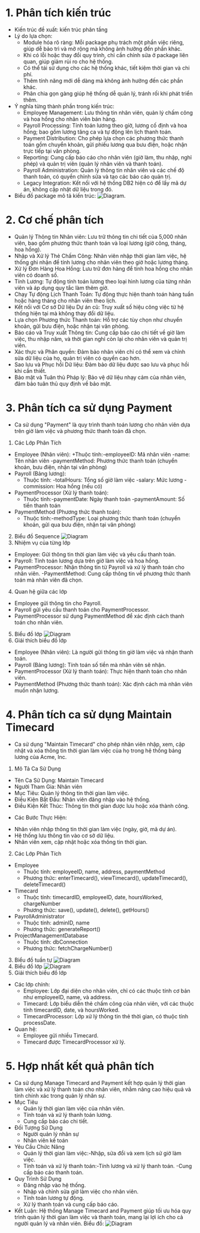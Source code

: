 # 1. Phân tích kiến trúc
- Kiến trúc đề xuất: kiến trúc phân tầng
- Lý do lựa chọn:
  + Module hóa rõ ràng: Mỗi package phụ trách một phần việc riêng, giúp dễ bảo trì và mở rộng mà không ảnh hưởng đến phần khác.
  + Khi có lỗi hoặc thay đổi quy trình, chỉ cần chỉnh sửa ở package liên quan, giúp giảm rủi ro cho hệ thống.
  + Có thể tái sử dụng cho các hệ thống khác, tiết kiệm thời gian và chi phí.
  + Thêm tính năng mới dễ dàng mà không ảnh hưởng đến các phần khác.
  + Phân chia gọn gàng giúp hệ thống dễ quản lý, tránh rối khi phát triển thêm.
- Ý nghĩa từng thành phần trong kiến trúc:
  + Employee Management: Lưu thông tin nhân viên, quản lý chấm công và hoa hồng cho nhân viên bán hàng.
  + Payroll Processing: Tính toán lương theo giờ, lương cố định và hoa hồng; bao gồm lương tăng ca và tự động lên lịch thanh toán.
  + Payment Distribution: Cho phép lựa chọn các phương thức thanh toán gồm chuyển khoản, gửi phiếu lương qua bưu điện, hoặc nhận trực tiếp tại văn phòng.
  + Reporting: Cung cấp báo cáo cho nhân viên (giờ làm, thu nhập, nghỉ phép) và quản trị viên (quản lý nhân viên và thanh toán).
  + Payroll Administration: Quản lý thông tin nhân viên và các chế độ thanh toán, có quyền chỉnh sửa và tạo các báo cáo quản trị.
  + Legacy Integration: Kết nối với hệ thống DB2 hiện có để lấy mã dự án, không cập nhật dữ liệu trong đó.
- Biểu đồ package mô tả kiến trúc:
![Diagram](https://www.planttext.com/api/plantuml/png/Z9D1QzH068Rlyoi-zk1j_u2KfMuhjLXBnGWUl7nDncJePBBDp8X1F7degM3nBBgA50gBlNO7yP2o_sD-WN_1RsONccnBCPS9v7tVlD_p9N_Tdqrji3Qsb8pf8w6WhZHdHXZ9uObt9s0AxyvK3cC__q67N5mkfdGEOIoy-sZX-ioxpt20wH7cdB79yWO6Em8ho4Xpec0_NrnwzqL0rbwfV03l6T2LIjJwFk5hTVqfX5E3Knm0QjXvkSi-T5wI-FavbNdbtGna-tijUQ_AHGfFXIeWgr0LCM9ijL1Sw_Ymgqvgsq3gvxC9R7lt2sIePADd6mq-IbDoHODGXjTlC0q5sXcbcwgTAjXReecE5oYnRhPGfbQY4PLQDpwtWMSe3KaHHyu5gkXDHCcVeQ81IwvCRzwjnHIqTr_x3JSsGi53r7mqwXDOBQtRx02Rkf8omKF9kzBzelskuAreBvOj7fSJMJMSBuLKWjZ3S3Zg0uI7j42YBw1fBsp0Tsu7h2y9fbiyLiPJ0KNxhGGJEQu-hhi2-b3MtCStC4q79hlPMypeZXuI28i5KmUK3-YazR-Ze9y6iWxTzP0Ub_zFOPjSPU4l-mS00F__0m00).
# 2. Cơ chế phân tích
- Quản lý Thông tin Nhân viên: Lưu trữ thông tin chi tiết của 5,000 nhân viên, bao gồm phương thức thanh toán và loại lương (giờ công, tháng, hoa hồng).
- Nhập và Xử lý Thẻ Chấm Công: Nhân viên nhập thời gian làm việc, hệ thống ghi nhận để tính lương cho nhân viên theo giờ hoặc lương tháng.
- Xử lý Đơn Hàng Hoa Hồng: Lưu trữ đơn hàng để tính hoa hồng cho nhân viên có doanh số.
- Tính Lương: Tự động tính toán lương theo loại hình lương của từng nhân viên và áp dụng quy tắc làm thêm giờ.
- Chạy Tự động Lịch Thanh Toán: Tự động thực hiện thanh toán hàng tuần hoặc hàng tháng cho nhân viên theo lịch.
- Kết nối với Cơ sở Dữ liệu Dự án cũ: Truy xuất số hiệu công việc từ hệ thống hiện tại mà không thay đổi dữ liệu.
- Lựa chọn Phương thức Thanh toán: Hỗ trợ các tùy chọn như chuyển khoản, gửi bưu điện, hoặc nhận tại văn phòng.
- Báo cáo và Truy xuất Thông tin: Cung cấp báo cáo chi tiết về giờ làm việc, thu nhập năm, và thời gian nghỉ còn lại cho nhân viên và quản trị viên.
- Xác thực và Phân quyền: Đảm bảo nhân viên chỉ có thể xem và chỉnh sửa dữ liệu của họ, quản trị viên có quyền cao hơn.
- Sao lưu và Phục hồi Dữ liệu: Đảm bảo dữ liệu được sao lưu và phục hồi khi cần thiết.
- Bảo mật và Tuân thủ Pháp lý: Bảo vệ dữ liệu nhạy cảm của nhân viên, đảm bảo tuân thủ quy định về bảo mật.
# 3. Phân tích ca sử dụng Payment
- Ca sử dụng "Payment" là quy trình thanh toán lương cho nhân viên dựa trên giờ làm việc và phương thức thanh toán đã chọn.
1. Các Lớp Phân Tích
- Employee (Nhân viên):
  +Thuộc tính:-employeeID: Mã nhân viên
              -name: Tên nhân viên
              -paymentMethod: Phương thức thanh toán (chuyển khoản, bưu điện, nhận tại văn phòng)
- Payroll (Bảng lương):
  + Thuộc tính: -totalHours: Tổng số giờ làm việc
                -salary: Mức lương
                - commission: Hoa hồng (nếu có)
- PaymentProcessor (Xử lý thanh toán):
  + Thuộc tính:-paymentDate: Ngày thanh toán
               -paymentAmount: Số tiền thanh toán
- PaymentMethod (Phương thức thanh toán):
  + Thuộc tính:-methodType: Loại phương thức thanh toán (chuyển khoản, gửi qua bưu điện, nhận tại văn phòng)
2. Biểu đồ Sequence
![Diagram](https://www.planttext.com/api/plantuml/png/VD0nQiCm50RWNQVuoPuBU0Y1KBhKe253LqKHbK2MZFmo-0mvXGaTCWGoTB8f7GovXqwGAqI9uq1ewVh-x_tYwTpzp2iIWJQ5PKAI3tWfIkjhfLYPnaQQKZZ2X8iwU6id41NuhwXGZdZmKbML3uFv6-MAj5yF8cTiV0lJ6NY6rzWT34ZtN-u3P1oaZkrd0NaTC7vNo_xWDCZtZOCz7K_D8qlXGczYktTOnMwRciGe6Hz8dk4jTTOezR2QKEpsyjdcOzqon7O76zl6_BznQn_FoV2UBe7jlv_GNBdrzPyl0000__y30000)
3. Nhiệm vụ của từng lớp
- Employee: Gửi thông tin thời gian làm việc và yêu cầu thanh toán.
- Payroll: Tính toán lương dựa trên giờ làm việc và hoa hồng.
- PaymentProcessor: Nhận thông tin từ Payroll và xử lý thanh toán cho nhân viên.
-PaymentMethod: Cung cấp thông tin về phương thức thanh toán mà nhân viên đã chọn.
4. Quan hệ giữa các lớp
- Employee gửi thông tin cho Payroll.
- Payroll gửi yêu cầu thanh toán cho PaymentProcessor.
- PaymentProcessor sử dụng PaymentMethod để xác định cách thanh toán cho nhân viên.
5. Biểu đồ lớp
![Diagram](https://www.planttext.com/api/plantuml/png/T55DIiGm5Dxd58_PT-4s2nbX15q80tg1q6Pg8SahUI-B81v71C4BsCKivYGzmLp1T2Qj4yKi4jxtylsyv3ZiryJASx16r4OHmQtj3KQjuKL0MXNe3Dnl93ooxroR6qvP_GlgLRJQyOFcPsmaR2zByIgoHO8z6hCuCB8oTnWyITWPL9nnKaRvM68rMjiHTUXc_59sSjjwh3KH-aK_fzeeJdcdlSHlB0R7_ycTmozQzbG-nVvdzCHO7crrjOAgEXtpb1BQSVZiu5hCI7cfp2mX7Zu2rEFNUpXJolvVRWueWP8DDEFmvjh4N6lNJB_w3G00__y30000)
6. Giải thích biểu đồ lớp
- Employee (Nhân viên): Là người gửi thông tin giờ làm việc và nhận thanh toán.
- Payroll (Bảng lương): Tính toán số tiền mà nhân viên sẽ nhận.
- PaymentProcessor (Xử lý thanh toán): Thực hiện thanh toán cho nhân viên.
- PaymentMethod (Phương thức thanh toán): Xác định cách mà nhân viên muốn nhận lương.
# 4. Phân tích ca sử dụng Maintain Timecard
- Ca sử dụng "Maintain Timecard" cho phép nhân viên nhập, xem, cập nhật và xóa thông tin thời gian làm việc của họ trong hệ thống bảng lương của Acme, Inc.
1. Mô Tả Ca Sử Dụng
- Tên Ca Sử Dụng: Maintain Timecard
- Người Tham Gia: Nhân viên
- Mục Tiêu: Quản lý thông tin thời gian làm việc.
- Điều Kiện Bắt Đầu: Nhân viên đăng nhập vào hệ thống.
- Điều Kiện Kết Thúc: Thông tin thời gian được lưu hoặc xóa thành công.
* Các Bước Thực Hiện:
- Nhân viên nhập thông tin thời gian làm việc (ngày, giờ, mã dự án).
- Hệ thống lưu thông tin vào cơ sở dữ liệu.
- Nhân viên xem, cập nhật hoặc xóa thông tin thời gian.
2. Các Lớp Phân Tích
- Employee
  + Thuộc tính: employeeID, name, address, paymentMethod
  + Phương thức: enterTimecard(), viewTimecard(), updateTimecard(), deleteTimecard()
- Timecard
  + Thuộc tính: timecardID, employeeID, date, hoursWorked, chargeNumber
  + Phương thức: save(), update(), delete(), getHours()
- PayrollAdministrator
  + Thuộc tính: adminID, name
  + Phương thức: generateReport()
- ProjectManagementDatabase
  + Thuộc tính: dbConnection
  + Phương thức: fetchChargeNumber()
3. Biểu đồ tuần tự 
![Diagram](https://www.planttext.com/api/plantuml/png/Z90n3e9044LxJZ4b97W12XkniD1OS85XzmiO5iZkWk5i5Xx9AmXH40maThl9--_FpFF-sAigBrk0DbkACWN1MWQ4ma8FNrUoXKzfMMlZaqXP9pZLAeRsd87fusTTNY7iaGjEe3f5o9PZDWZe0YlItIJfUiugFXzbsZUh-oA66tJ2vLMQ3BTna_d0Go0WcPagvtR2BSlggh_5YDdFun3wzEUHVbshLH8v5glMVEz0vti1003__mC0)
4. Biểu đồ lớp
![Diagram](https://www.planttext.com/api/plantuml/png/R91DYW8n48NtEKMHfT0BjowaONeMBWH1mNNHANk2IKUgIr348yq9cc4MdiGJU8L9gnD_5w5uZthVIt9gV_D6a6NjdL9YnH6CqTOI3yoifnBPG0OV3fi62eiLerUgFCjFlt9XImGx1G1qLQC21Z0LjdNLsJLwUZ3G6AQOJjx-dvVwpZovgYUUGUbuHHoT_0fhRkQ1bsIYkt01vHKuuL36oi0NykeYYpjIZAJNwBw6B1k2xkdRbGQWgsFxRRLALjhhwpTDCR290N277wrKJhNfllWF003__mC0)
5. Giải thích biểu đồ lớp
- Các lớp chính:
  + Employee: Lớp đại diện cho nhân viên, chỉ có các thuộc tính cơ bản như employeeID, name, và address.
  + Timecard: Lớp biểu diễn thẻ chấm công của nhân viên, với các thuộc tính timecardID, date, và hoursWorked.
  + TimecardProcessor: Lớp xử lý thông tin thẻ thời gian, có thuộc tính processDate.
- Quan hệ:
  + Employee gửi nhiều Timecard.
  + Timecard được TimecardProcessor xử lý.
# 5. Hợp nhất kết quả phân tích
- Ca sử dụng Manage Timecard and Payment kết hợp quản lý thời gian làm việc và xử lý thanh toán cho nhân viên, nhằm nâng cao hiệu quả và tính chính xác trong quản lý nhân sự.
- Mục Tiêu
  + Quản lý thời gian làm việc của nhân viên.
  + Tính toán và xử lý thanh toán lương.
  + Cung cấp báo cáo chi tiết.
- Đối Tượng Sử Dụng
  + Người quản lý nhân sự
  + Nhân viên kế toán
- Yêu Cầu Chức Năng
  + Quản lý thời gian làm việc:-Nhập, sửa đổi và xem lịch sử giờ làm việc.
  + Tính toán và xử lý thanh toán:-Tính lương và xử lý thanh toán.
                                  -Cung cấp báo cáo thanh toán.
- Quy Trình Sử Dụng
  + Đăng nhập vào hệ thống.
  + Nhập và chỉnh sửa giờ làm việc cho nhân viên.
  + Tính toán lương tự động.
  + Xử lý thanh toán và cung cấp báo cáo.
- Kết Luận: Hệ thống Manage Timecard and Payment giúp tối ưu hóa quy trình quản lý thời gian làm việc và thanh toán, mang lại lợi ích cho cả người quản lý và nhân viên.
Biểu đồ:
![Diagram](https://www.planttext.com/api/plantuml/png/T58zIyH04EttLmpfh_2-IZcvMX4ymNRSh9l5P78c6q74siBAmbBm51iXSBPPv8f8_iV-0l-2sLnKSeTRBCpCUs_cpUwNMKrIZOdEef25uao3ZY5HCj3WgqHmhM9Yo7MSW7SWgwKrZmekCbky48Jb1r1GFXEarhnxW2di8w4KoI-ZgLwgyetWt1QhMhnSK8FSuppEI2DfnbmV91aAyDO2C5EHu9ZuWEJ38Lv5WhG7rmpgawLrAHLEtHRv7AIgXwg7UOhgJjRSyaR_UBhJHHzPaoDytblpeFxbzBkS4n51QCqT3vp577JG-9SAgIKCkeHPcLEmTWbXjQmM95lWS4FPoRa5wW1_62ror4LECvB0RV4wXzDo4GDtrpPhp6uOQzSFlTvkiu1ktD-81nlnaFqzIfiQRQV6Z4q4-Uw_V0C00F__0m00)
